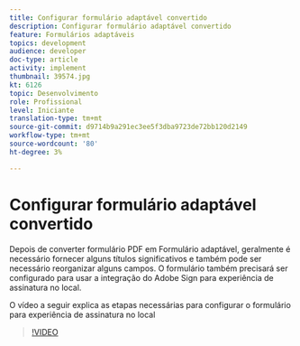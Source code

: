 ```yaml
---
title: Configurar formulário adaptável convertido
description: Configurar formulário adaptável convertido
feature: Formulários adaptáveis
topics: development
audience: developer
doc-type: article
activity: implement
thumbnail: 39574.jpg
kt: 6126
topic: Desenvolvimento
role: Profissional
level: Iniciante
translation-type: tm+mt
source-git-commit: d9714b9a291ec3ee5f3dba9723de72bb120d2149
workflow-type: tm+mt
source-wordcount: '80'
ht-degree: 3%

---
```


# Configurar formulário adaptável convertido

Depois de converter formulário PDF em Formulário adaptável, geralmente é necessário fornecer alguns títulos significativos e também pode ser necessário reorganizar alguns campos. O formulário também precisará ser configurado para usar a integração do Adobe Sign para experiência de assinatura no local.

O vídeo a seguir explica as etapas necessárias para configurar o formulário para experiência de assinatura no local

>[!VIDEO](https://video.tv.adobe.com/v/39574/?quality=9&learn=on)

